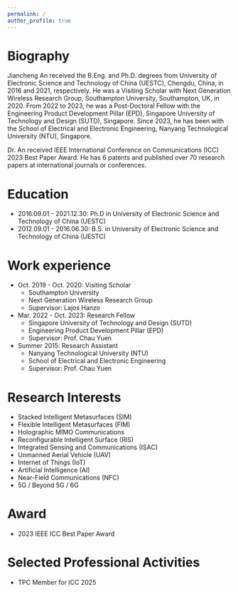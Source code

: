 ```yaml
---
permalink: /
author_profile: true
---
```


# Biography
Jiancheng An received the B.Eng. and Ph.D. degrees from University of Electronic Science and Technology of China (UESTC), Chengdu, China, in 2016 and 2021, respectively. He was a Visiting Scholar with Next Generation Wireless Research Group, Southampton University, Southampton, UK, in 2020. From 2022 to 2023, he was a Post-Doctoral Fellow with the Engineering Product Development Pillar (EPD), Singapore University of Technology and Design (SUTD), Singapore. Since 2023, he has been with the School of Electrical and Electronic Engineering, Nanyang Technological University (NTU), Singapore.

Dr. An received IEEE International Conference on Communications (ICC) 2023 Best Paper Award. He has 6 patents and published over 70 research papers at international journals or conferences.

# Education
* 2016.09.01 - 2021.12.30: Ph.D in University of Electronic Science and Technology of China (UESTC)
* 2012.09.01 - 2016.06.30: B.S. in University of Electronic Science and Technology of China (UESTC)

# Work experience
* Oct. 2019 - Oct. 2020: Visiting Scholar
  * Southampton University
  * Next Generation Wireless Research Group
  * Supervisor: Lajos Hanzo
* Mar. 2022 - Oct. 2023: Research Fellow
  * Singapore University of Technology and Design (SUTD)
  * Engineering Product Development Pillar (EPD)
  * Supervisor: Prof. Chau Yuen
* Summer 2015: Research Assistant
  * Nanyang Technological University (NTU)
  * School of Electrical and Electronic Engineering
  * Supervisor: Prof. Chau Yuen
  
# Research Interests
* Stacked Intelligent Metasurfaces (SIM)
* Flexible Intelligent Metasurfaces (FIM)
* Holographic MIMO Communications
* Reconfigurable Intelligent Surface (RIS)
* Integrated Sensing and Communications (ISAC)
* Unmanned Aerial Vehicle (UAV)
* Internet of Things (IoT)
* Artificial Intelligence (AI)
* Near-Field Communications (NFC)
* 5G / Beyond 5G / 6G
  
# Award
* 2023 IEEE ICC Best Paper Award

# Selected Professional Activities
* TPC Member for ICC 2025
